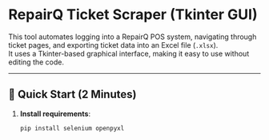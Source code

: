 # RepairQ Ticket Scraper (Tkinter GUI)

This tool automates logging into a RepairQ POS system, navigating through ticket pages, and exporting ticket data into an Excel file (`.xlsx`).  
It uses a Tkinter-based graphical interface, making it easy to use without editing the code.

---

## 🚀 Quick Start (2 Minutes)
1. **Install requirements**:
   ```bash
   pip install selenium openpyxl
